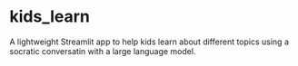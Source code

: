 # kids_learn
A lightweight Streamlit app to help kids learn about different topics using a socratic conversatin with a large language model.
